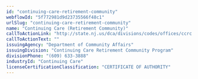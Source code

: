 ```yaml
---
id: "continuing-care-retirement-community"
webflowId: "5f772981d9d23735566f48c1"
urlSlug: "continuing-care-retirement-community"
name: "Continuing Care (Retirement Community)"
callToActionLink: "http://state.nj.us/dca/divisions/codes/offices/ccrc.html"
callToActionText: ""
issuingAgency: "Department of Community Affairs"
issuingDivision: "Continuing Care Retirement Community Program"
divisionPhone: "(609) 633-3888"
industryId: "Continuing Care"
licenseCertificationClassification: "CERTIFICATE OF AUTHORITY"
---
```

